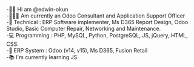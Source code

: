 -👋🏽 Hi am @edwin-okun<br/>
-👷🏽‍♂️ Am currently an Odoo Consultant and Application Support Officer<br/>
-🧰 Technical : ERP Software implementer, Ms D365 Report Design, Odoo Studio, Basic Computer Repair, Networking and Maintenance.<br/>
-💻 Programming : PHP, MySQL, Python, PostgreSQL, JS, jQuery, HTML, CSS.<br/>
-💽 ERP System : Odoo (v14, v15), Ms D365, Fusion Retail<br/>
-📚 I'm currently learning JS<br/>

